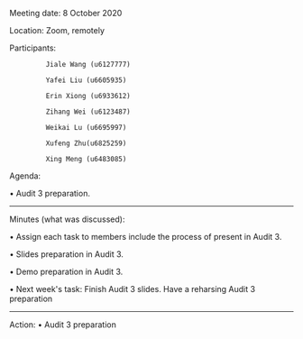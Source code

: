 Meeting date: 8 October 2020

Location: Zoom, remotely

Participants:

             Jiale Wang (u6127777)
    
             Yafei Liu (u6605935)
    
             Erin Xiong (u6933612)
    
             Zihang Wei (u6123487)
    
             Weikai Lu (u6695997)
    
             Xufeng Zhu(u6825259)

             Xing Meng (u6483085)

Agenda: 

•	Audit 3 preparation.
__________________________________________________________________________________

Minutes (what was discussed): 

•	Assign each task to members include the process of present in Audit 3.

•	Slides preparation in Audit 3.

•   Demo preparation in Audit 3.


•	Next week's task: Finish Audit 3 slides.
                      Have a reharsing Audit 3 preparation

__________________________________________________________________________________

Action: 
•	Audit 3 preparation
